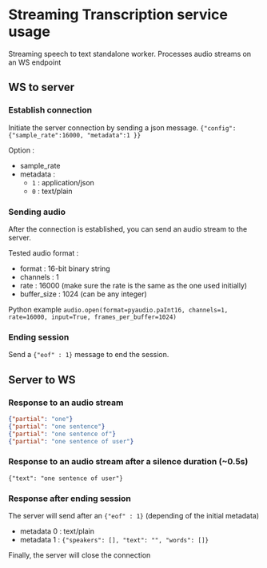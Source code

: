 # Streaming Transcription service usage
Streaming speech to text standalone worker. Processes audio streams on an WS endpoint 

## WS to server

### Establish connection
Initiate the server connection by sending a json message.
`{"config": {"sample_rate":16000, "metadata":1 }}`

Option : 
  - sample_rate
  - metadata : 
    - `1` : application/json
    - `0` : text/plain

### Sending audio

After the connection is established, you can send an audio stream to the server.

Tested audio format : 
  - format : 16-bit binary string
  - channels : 1
  - rate : 16000 (make sure the rate is the same as the one used initially)
  - buffer_size : 1024 (can be any integer)


Python example `audio.open(format=pyaudio.paInt16, channels=1, rate=16000, input=True, frames_per_buffer=1024)`

### Ending session 
Send a `{"eof" : 1}` message to end the session.

## Server to WS

### Response to an audio stream

```json
{"partial": "one"}
{"partial": "one sentence"}
{"partial": "one sentence of"}
{"partial": "one sentence of user"}
```

### Response to an audio stream after a silence duration (~0.5s)
`{"text": "one sentence of user"}`

### Response after ending session 
The server will send after an `{"eof" : 1}` (depending of the initial metadata)
- metadata 0 : text/plain
- metadata 1 : `{"speakers": [], "text": "", "words": []}`

Finally, the server will close the connection